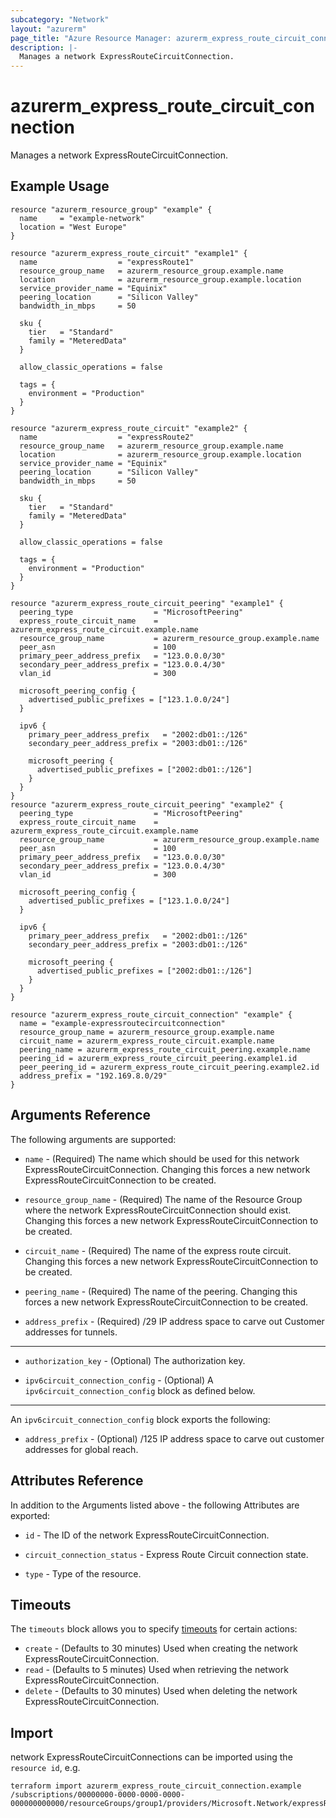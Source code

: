 ```yaml
---
subcategory: "Network"
layout: "azurerm"
page_title: "Azure Resource Manager: azurerm_express_route_circuit_connection"
description: |-
  Manages a network ExpressRouteCircuitConnection.
---
```


# azurerm_express_route_circuit_connection

Manages a network ExpressRouteCircuitConnection.

## Example Usage

```hcl
resource "azurerm_resource_group" "example" {
  name     = "example-network"
  location = "West Europe"
}

resource "azurerm_express_route_circuit" "example1" {
  name                  = "expressRoute1"
  resource_group_name   = azurerm_resource_group.example.name
  location              = azurerm_resource_group.example.location
  service_provider_name = "Equinix"
  peering_location      = "Silicon Valley"
  bandwidth_in_mbps     = 50

  sku {
    tier   = "Standard"
    family = "MeteredData"
  }

  allow_classic_operations = false

  tags = {
    environment = "Production"
  }
}

resource "azurerm_express_route_circuit" "example2" {
  name                  = "expressRoute2"
  resource_group_name   = azurerm_resource_group.example.name
  location              = azurerm_resource_group.example.location
  service_provider_name = "Equinix"
  peering_location      = "Silicon Valley"
  bandwidth_in_mbps     = 50

  sku {
    tier   = "Standard"
    family = "MeteredData"
  }

  allow_classic_operations = false

  tags = {
    environment = "Production"
  }
}

resource "azurerm_express_route_circuit_peering" "example1" {
  peering_type                  = "MicrosoftPeering"
  express_route_circuit_name    = azurerm_express_route_circuit.example.name
  resource_group_name           = azurerm_resource_group.example.name
  peer_asn                      = 100
  primary_peer_address_prefix   = "123.0.0.0/30"
  secondary_peer_address_prefix = "123.0.0.4/30"
  vlan_id                       = 300

  microsoft_peering_config {
    advertised_public_prefixes = ["123.1.0.0/24"]
  }

  ipv6 {
    primary_peer_address_prefix   = "2002:db01::/126"
    secondary_peer_address_prefix = "2003:db01::/126"

    microsoft_peering {
      advertised_public_prefixes = ["2002:db01::/126"]
    }
  }
}
resource "azurerm_express_route_circuit_peering" "example2" {
  peering_type                  = "MicrosoftPeering"
  express_route_circuit_name    = azurerm_express_route_circuit.example.name
  resource_group_name           = azurerm_resource_group.example.name
  peer_asn                      = 100
  primary_peer_address_prefix   = "123.0.0.0/30"
  secondary_peer_address_prefix = "123.0.0.4/30"
  vlan_id                       = 300

  microsoft_peering_config {
    advertised_public_prefixes = ["123.1.0.0/24"]
  }

  ipv6 {
    primary_peer_address_prefix   = "2002:db01::/126"
    secondary_peer_address_prefix = "2003:db01::/126"

    microsoft_peering {
      advertised_public_prefixes = ["2002:db01::/126"]
    }
  }
}

resource "azurerm_express_route_circuit_connection" "example" {
  name = "example-expressroutecircuitconnection"
  resource_group_name = azurerm_resource_group.example.name
  circuit_name = azurerm_express_route_circuit.example.name
  peering_name = azurerm_express_route_circuit_peering.example.name
  peering_id = azurerm_express_route_circuit_peering.example1.id
  peer_peering_id = azurerm_express_route_circuit_peering.example2.id
  address_prefix = "192.169.8.0/29"
}
```

## Arguments Reference

The following arguments are supported:

* `name` - (Required) The name which should be used for this network ExpressRouteCircuitConnection. Changing this forces a new network ExpressRouteCircuitConnection to be created.

* `resource_group_name` - (Required) The name of the Resource Group where the network ExpressRouteCircuitConnection should exist. Changing this forces a new network ExpressRouteCircuitConnection to be created.

* `circuit_name` - (Required) The name of the express route circuit. Changing this forces a new network ExpressRouteCircuitConnection to be created.

* `peering_name` - (Required) The name of the peering. Changing this forces a new network ExpressRouteCircuitConnection to be created.

* `address_prefix` - (Required) /29 IP address space to carve out Customer addresses for tunnels.

---

* `authorization_key` - (Optional) The authorization key.

* `ipv6circuit_connection_config` - (Optional) A `ipv6circuit_connection_config` block as defined below.

---

An `ipv6circuit_connection_config` block exports the following:

* `address_prefix` - (Optional) /125 IP address space to carve out customer addresses for global reach.

## Attributes Reference

In addition to the Arguments listed above - the following Attributes are exported:

* `id` - The ID of the network ExpressRouteCircuitConnection.

* `circuit_connection_status` - Express Route Circuit connection state.

* `type` - Type of the resource.

## Timeouts

The `timeouts` block allows you to specify [timeouts](https://www.terraform.io/docs/configuration/resources.html#timeouts) for certain actions:

* `create` - (Defaults to 30 minutes) Used when creating the network ExpressRouteCircuitConnection.
* `read` - (Defaults to 5 minutes) Used when retrieving the network ExpressRouteCircuitConnection.
* `delete` - (Defaults to 30 minutes) Used when deleting the network ExpressRouteCircuitConnection.

## Import

network ExpressRouteCircuitConnections can be imported using the `resource id`, e.g.

```shell
terraform import azurerm_express_route_circuit_connection.example /subscriptions/00000000-0000-0000-0000-000000000000/resourceGroups/group1/providers/Microsoft.Network/expressRouteCircuits/circuit1/peerings/peering1/connections/connection1
```